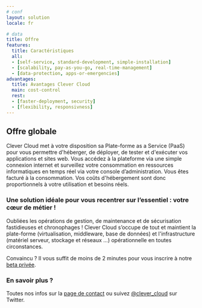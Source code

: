 ```yaml
---
# conf
layout: solution
locale: fr

# data
title: Offre
features:
  title: Caractéristiques
  all:
  - [self-service, standard-development, simple-installation]
  - [scalability, pay-as-you-go, real-time-management]
  - [data-protection, apps-or-emergencies]
advantages:
  title: Avantages Clever Cloud
  main: cost-control
  rest:
  - [faster-deployment, security]
  - [flexibility, responsivness]
---
```


## Offre globale

Clever Cloud met à votre disposition sa Plate-forme as a Service (PaaS) pour
vous permettre d'héberger, de déployer, de tester et d'exécuter vos applications
et sites web. Vous accédez à la plateforme via une simple connexion internet et
surveillez votre consommation en ressources informatiques en temps réel via
votre console d’administration. Vous êtes facturé à la consommation. Vos coûts
d'hébergement sont donc proportionnels à votre utilisation et besoins réels. 

### Une solution idéale pour vous recentrer sur l’essentiel : votre cœur de métier !

Oubliées les opérations de gestion, de maintenance et de sécurisation
fastidieuses et chronophages ! Clever Cloud s’occupe de tout et maintient la
plate-forme (virtualisation, middleware, base de données) et l'infrastructure
(matériel serveur, stockage et réseaux …) opérationnelle en toutes circonstances. 

Convaincu ? Il vous suffit de moins de 2 minutes pour vous inscrire à notre
[beta privée](/#signup "Inscription"). 

### En savoir plus ?

Toutes nos infos sur la [page de contact](/fr_FR/contact.html "Contact") ou
suivez [@clever_cloud](http://twitter.com/clever_cloud "Twitter") sur Twitter.

